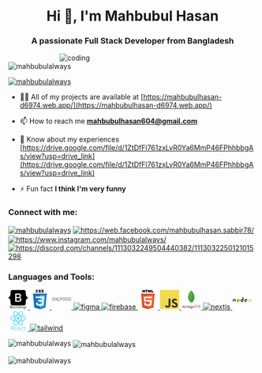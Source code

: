 <h1 align="center">Hi 👋, I'm Mahbubul Hasan</h1>
<h3 align="center">A passionate Full Stack Developer from Bangladesh</h3>
<img align="right" alt="coding" width="400" src="https://camo.githubusercontent.com/c1dcb74cc1c1835b1d716f5051499a2814c683c806b15f04b0eba492863703e9/68747470733a2f2f63646e2e6472696262626c652e636f6d2f75736572732f3733303730332f73637265656e73686f74732f363538313234332f6176656e746f2e676966" >
<p align="left"> <img src="https://komarev.com/ghpvc/?username=mahbubulalways&label=Profile%20views&color=0e75b6&style=flat" alt="mahbubulalways" /> </p>

<p align="left"> <a href="https://twitter.com/mahbubulalways" target="blank"><img src="https://img.shields.io/twitter/follow/mahbubulalways?logo=twitter&style=for-the-badge" alt="mahbubulalways" /></a> </p>

- 👨‍💻 All of my projects are available at [https://mahbubulhasan-d6974.web.app/](https://mahbubulhasan-d6974.web.app/)

- 📫 How to reach me **mahbubulhasan604@gmail.com**

- 📄 Know about my experiences [https://drive.google.com/file/d/1ZtDfFl761zxLvR0Ya6MmP46FPhhbbgAs/view?usp=drive_link](https://drive.google.com/file/d/1ZtDfFl761zxLvR0Ya6MmP46FPhhbbgAs/view?usp=drive_link)

- ⚡ Fun fact **I think I'm very funny**

<h3 align="left">Connect with me:</h3>
<p align="left">
<a href="https://twitter.com/mahbubulalways" target="blank"><img align="center" src="https://raw.githubusercontent.com/rahuldkjain/github-profile-readme-generator/master/src/images/icons/Social/twitter.svg" alt="mahbubulalways" height="30" width="40" /></a>
<a href="https://fb.com/https://web.facebook.com/mahbubulhasan.sabbir78/" target="blank"><img align="center" src="https://raw.githubusercontent.com/rahuldkjain/github-profile-readme-generator/master/src/images/icons/Social/facebook.svg" alt="https://web.facebook.com/mahbubulhasan.sabbir78/" height="30" width="40" /></a>
<a href="https://instagram.com/https://www.instagram.com/mahbubulalways/" target="blank"><img align="center" src="https://raw.githubusercontent.com/rahuldkjain/github-profile-readme-generator/master/src/images/icons/Social/instagram.svg" alt="https://www.instagram.com/mahbubulalways/" height="30" width="40" /></a>
<a href="https://discord.gg/https://discord.com/channels/1113032249504440382/1113032250121015298" target="blank"><img align="center" src="https://raw.githubusercontent.com/rahuldkjain/github-profile-readme-generator/master/src/images/icons/Social/discord.svg" alt="https://discord.com/channels/1113032249504440382/1113032250121015298" height="30" width="40" /></a>
</p>

<h3 align="left">Languages and Tools:</h3>
<p align="left"> <a href="https://getbootstrap.com" target="_blank" rel="noreferrer"> <img src="https://raw.githubusercontent.com/devicons/devicon/master/icons/bootstrap/bootstrap-plain-wordmark.svg" alt="bootstrap" width="40" height="40"/> </a> <a href="https://www.w3schools.com/css/" target="_blank" rel="noreferrer"> <img src="https://raw.githubusercontent.com/devicons/devicon/master/icons/css3/css3-original-wordmark.svg" alt="css3" width="40" height="40"/> </a> <a href="https://expressjs.com" target="_blank" rel="noreferrer"> <img src="https://raw.githubusercontent.com/devicons/devicon/master/icons/express/express-original-wordmark.svg" alt="express" width="40" height="40"/> </a> <a href="https://www.figma.com/" target="_blank" rel="noreferrer"> <img src="https://www.vectorlogo.zone/logos/figma/figma-icon.svg" alt="figma" width="40" height="40"/> </a> <a href="https://firebase.google.com/" target="_blank" rel="noreferrer"> <img src="https://www.vectorlogo.zone/logos/firebase/firebase-icon.svg" alt="firebase" width="40" height="40"/> </a> <a href="https://www.w3.org/html/" target="_blank" rel="noreferrer"> <img src="https://raw.githubusercontent.com/devicons/devicon/master/icons/html5/html5-original-wordmark.svg" alt="html5" width="40" height="40"/> </a> <a href="https://developer.mozilla.org/en-US/docs/Web/JavaScript" target="_blank" rel="noreferrer"> <img src="https://raw.githubusercontent.com/devicons/devicon/master/icons/javascript/javascript-original.svg" alt="javascript" width="40" height="40"/> </a> <a href="https://www.mongodb.com/" target="_blank" rel="noreferrer"> <img src="https://raw.githubusercontent.com/devicons/devicon/master/icons/mongodb/mongodb-original-wordmark.svg" alt="mongodb" width="40" height="40"/> </a> <a href="https://nextjs.org/" target="_blank" rel="noreferrer"> <img src="https://cdn.worldvectorlogo.com/logos/nextjs-2.svg" alt="nextjs" width="40" height="40"/> </a> <a href="https://nodejs.org" target="_blank" rel="noreferrer"> <img src="https://raw.githubusercontent.com/devicons/devicon/master/icons/nodejs/nodejs-original-wordmark.svg" alt="nodejs" width="40" height="40"/> </a> <a href="https://reactjs.org/" target="_blank" rel="noreferrer"> <img src="https://raw.githubusercontent.com/devicons/devicon/master/icons/react/react-original-wordmark.svg" alt="react" width="40" height="40"/> </a> <a href="https://tailwindcss.com/" target="_blank" rel="noreferrer"> <img src="https://www.vectorlogo.zone/logos/tailwindcss/tailwindcss-icon.svg" alt="tailwind" width="40" height="40"/> </a> </p>

<p><img align="left" src="https://github-readme-stats.vercel.app/api/top-langs?username=mahbubulalways&show_icons=true&locale=en&layout=compact" alt="mahbubulalways" /></p>

<p>&nbsp;<img align="center" src="https://github-readme-stats.vercel.app/api?username=mahbubulalways&show_icons=true&locale=en" alt="mahbubulalways" /></p>

<p><img align="center" src="https://github-readme-streak-stats.herokuapp.com/?user=mahbubulalways&" alt="mahbubulalways" /></p>
